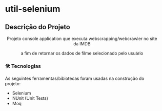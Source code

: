 # util-selenium

## Descrição do Projeto
<p align="center">Projeto console application que executa webscrapping/webcrawler no site da IMDB</p>
<p align="center">a fim de retornar os dados de filme selecionado pelo usuário</p>

### 🛠 Tecnologias

As seguintes ferramentas/bibiotecas foram usadas na construção do projeto:

- Selenium
- NUnit (Unit Tests)
- Moq
